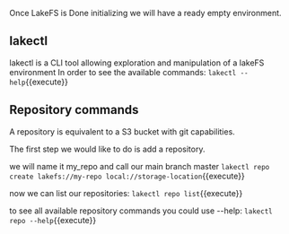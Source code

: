 Once LakeFS is Done initializing we will have a ready empty environment.

## lakectl
lakectl is a CLI tool allowing exploration and manipulation of a lakeFS environment
In order to see the available commands:
`lakectl --help`{{execute}}

## Repository commands
A repository is equivalent to a S3 bucket with git capabilities.

The first step we would like to do is add a repository. 

we will name it my_repo and call our main branch master 
`lakectl repo create lakefs://my-repo local://storage-location`{{execute}}

now we can list our repositories:
`lakectl repo list`{{execute}}

to see all available repository commands you could use --help:
`lakectl repo --help`{{execute}}


